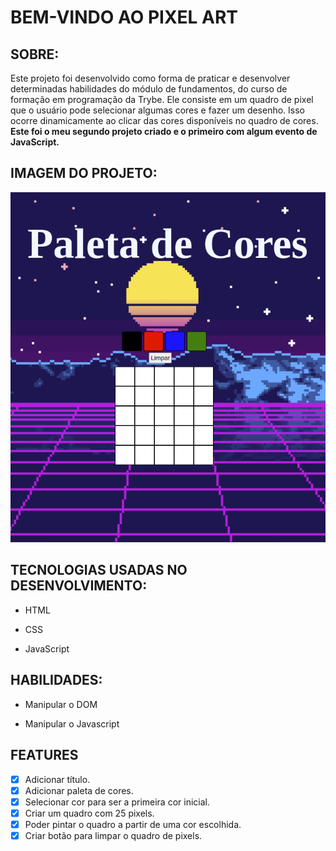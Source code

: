 # BEM-VINDO AO PIXEL ART

## SOBRE:

Este projeto foi desenvolvido como forma de praticar e desenvolver determinadas habilidades do módulo de fundamentos, do curso de formação em programação da Trybe.
Ele consiste em um quadro de pixel que o usuário pode selecionar algumas cores e fazer um desenho. Isso ocorre dinamicamente ao clicar das cores disponíveis no quadro de cores. **Este foi o meu segundo projeto criado e o primeiro com algum evento de JavaScript.**

## IMAGEM DO PROJETO:

![imagem do projeto](imagemDoPixelArt.png)


## TECNOLOGIAS USADAS NO DESENVOLVIMENTO: 

- HTML
  
- CSS
  
- JavaScript

## HABILIDADES:

- Manipular o DOM

- Manipular o Javascript
  
## FEATURES

- [x] Adicionar título.
- [x] Adicionar paleta de cores.
- [x] Selecionar cor para ser a primeira cor inicial.
- [x] Criar um quadro com 25 pixels.
- [x] Poder pintar o quadro a partir de uma cor escolhida.
- [x] Criar botão para limpar o quadro de pixels.